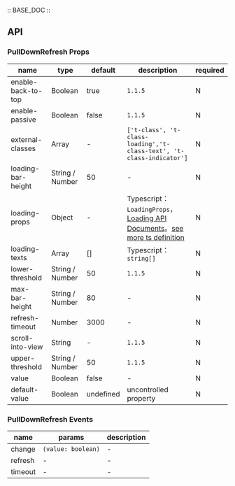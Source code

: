 :: BASE_DOC ::

## API

### PullDownRefresh Props

 name               | type            | default   | description                                                                                                                                                                              | required 
--------------------|-----------------|-----------|------------------------------------------------------------------------------------------------------------------------------------------------------------------------------------------|----------
 enable-back-to-top | Boolean         | true      | `1.1.5`                                                                                                                                                                                  | N        
 enable-passive     | Boolean         | false     | `1.1.5`                                                                                                                                                                                  | N        
 external-classes   | Array           | -         | `['t-class', 't-class-loading','t-class-text', 't-class-indicator']`                                                                                                                     | N        
 loading-bar-height | String / Number | 50        | \-                                                                                                                                                                                       | N        
 loading-props      | Object          | -         | Typescript：`LoadingProps`，[Loading API Documents](./loading?tab=api)。[see more ts definition](https://github.com/Tencent/tdesign-miniprogram/tree/develop/src/pull-down-refresh/type.ts) | N        
 loading-texts      | Array           | []        | Typescript：`string[]`                                                                                                                                                                    | N        
 lower-threshold    | String / Number | 50        | `1.1.5`                                                                                                                                                                                  | N        
 max-bar-height     | String / Number | 80        | \-                                                                                                                                                                                       | N        
 refresh-timeout    | Number          | 3000      | \-                                                                                                                                                                                       | N        
 scroll-into-view   | String          | -         | `1.1.5`                                                                                                                                                                                  | N        
 upper-threshold    | String / Number | 50        | `1.1.5`                                                                                                                                                                                  | N        
 value              | Boolean         | false     | \-                                                                                                                                                                                       | N        
 default-value      | Boolean         | undefined | uncontrolled property                                                                                                                                                                    | N        

### PullDownRefresh Events

 name    | params             | description 
---------|--------------------|-------------
 change  | `(value: boolean)` | \-          
 refresh | \-                 | \-          
 timeout | \-                 | \-          
